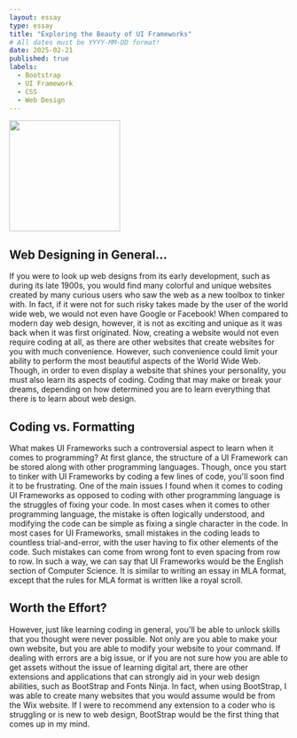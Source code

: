 ```yaml
---
layout: essay
type: essay
title: "Exploring the Beauty of UI Frameworks"
# All dates must be YYYY-MM-DD format!
date: 2025-02-21
published: true
labels:
  - Bootstrap
  - UI Framework
  - CSS
  - Web Design
---
```


<img width="200px" class="rounded float-start pe-4 text-center" src="https://i.insider.com/5ba94213a5f71300a76a3c62?width=800&format=jpeg&auto=webp">

## Web Designing in General...
If you were to look up web designs from its early development, such as during its late 1900s, you would find many colorful and unique websites created by many curious users who saw the web as a new toolbox to tinker with. In fact, if it were not for such risky takes made by the user of the world wide web, we would not even have Google or Facebook! When compared to modern day web design, however, it is not as exciting and unique as it was back when it was first originated. Now, creating a website would not even require coding at all, as there are other websites that create websites for you with much convenience. However, such convenience could limit your ability to perform the most beautiful aspects of the World Wide Web. Though, in order to even display a website that shines your personality, you must also learn its aspects of coding. Coding that may make or break your dreams, depending on how determined you are to learn everything that there is to learn about web design.

## Coding vs. Formatting
What makes UI Frameworks such a controversial aspect to learn when it comes to programming? At first glance, the structure of a UI Framework can be stored along with other programming languages. Though, once you start to tinker with UI Frameworks by coding a few lines of code, you'll soon find it to be frustrating. One of the main issues I found when it comes to coding UI Frameworks as opposed to coding with other programming language is the struggles of fixing your code. In most cases when it comes to other programming language, the mistake is often logically understood, and modifying the code can be simple as fixing a single character in the code. In most cases for UI Frameworks, small mistakes in the coding leads to countless trial-and-error, with the user having to fix other elements of the code. Such mistakes can come from wrong font to even spacing from row to row. In such a way, we can say that UI Frameworks would be the English section of Computer Science. It is similar to writing an essay in MLA format, except that the rules for MLA format is written like a royal scroll.

## Worth the Effort?
However, just like learning coding in general, you'll be able to unlock skills that you thought were never possible. Not only are you able to make your own website, but you are able to modify your website to your command. If dealing with errors are a big issue, or if you are not sure how you are able to get assets without the issue of learning digital art, there are other extensions and applications that can strongly aid in your web design abilities, such as BootStrap and Fonts Ninja. In fact, when using BootStrap, I was able to create many websites that you would assume would be from the Wix website. If I were to recommend any extension to a coder who is struggling or is new to web design, BootStrap would be the first thing that comes up in my mind.
